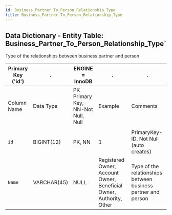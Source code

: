 ```yaml
---
id: Business_Partner_To_Person_Relationship_Type
title: Business_Partner_To_Person_Relationship_Type
---
```


## Data Dictionary - Entity Table: Business_Partner_To_Person_Relationship_Type`

Type of the relationships between business partner and person


|Primary Key ('id')|.|ENGINE = InnoDB|.|.|
|---|---|---|---|---|
| Column Name| Data Type|PK Primary Key, NN-Not Null, Null|Example|Comments|
||
|`id` |BIGINT(12) |PK, NN|1|PrimaryKey-ID, Not Null (auto creates)|
|`Name`|VARCHAR(45)| NULL|Registered Owner, Account Owner, Beneficial Owner, Authority, Other|Type of the relationships between business partner and person|
